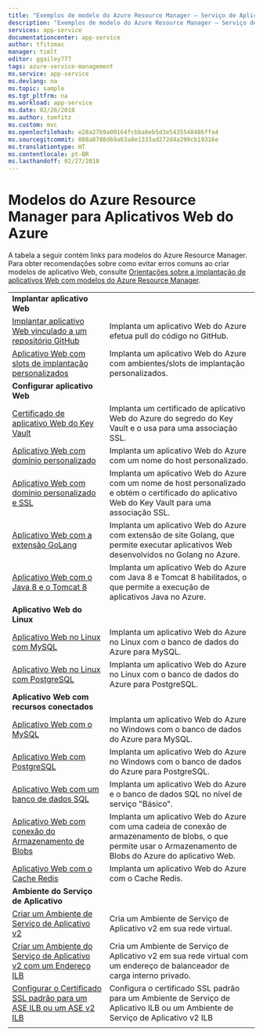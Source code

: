 ```yaml
---
title: "Exemplos de modelo do Azure Resource Manager – Serviço de Aplicativo | Microsoft Docs"
description: "Exemplos de modelo do Azure Resource Manager – Serviço de Aplicativo"
services: app-service
documentationcenter: app-service
author: tfitzmac
manager: timlt
editor: ggailey777
tags: azure-service-management
ms.service: app-service
ms.devlang: na
ms.topic: sample
ms.tgt_pltfrm: na
ms.workload: app-service
ms.date: 02/26/2018
ms.author: tomfitz
ms.custom: mvc
ms.openlocfilehash: e28a27b9a00164fcbba6eb5d3e5435548486ffa4
ms.sourcegitcommit: 088a8788d69a63a8e1333ad272d4a299cb19316e
ms.translationtype: HT
ms.contentlocale: pt-BR
ms.lasthandoff: 02/27/2018
---
```

# <a name="azure-resource-manager-templates-for-azure-web-apps"></a>Modelos do Azure Resource Manager para Aplicativos Web do Azure

A tabela a seguir contém links para modelos do Azure Resource Manager. Para obter recomendações sobre como evitar erros comuns ao criar modelos de aplicativo Web, consulte [Orientações sobre a implantação de aplicativos Web com modelos do Azure Resource Manager](web-sites-rm-template-guidance.md).

| | |
|-|-|
|**Implantar aplicativo Web**||
| [Implantar aplicativo Web vinculado a um repositório GitHub](https://github.com/Azure/azure-quickstart-templates/tree/master/201-web-app-github-deploy)| Implanta um aplicativo Web do Azure efetua pull do código no GitHub. |
| [Aplicativo Web com slots de implantação personalizados](https://github.com/Azure/azure-quickstart-templates/tree/master/101-webapp-custom-deployment-slots)| Implanta um aplicativo Web do Azure com ambientes/slots de implantação personalizados. |
|**Configurar aplicativo Web**||
| [Certificado de aplicativo Web do Key Vault](https://github.com/Azure/azure-quickstart-templates/tree/master/201-web-app-certificate-from-key-vault)| Implanta um certificado de aplicativo Web do Azure do segredo do Key Vault e o usa para uma associação SSL. |
| [Aplicativo Web com domínio personalizado](https://github.com/Azure/azure-quickstart-templates/tree/master/201-web-app-custom-domain)| Implanta um aplicativo Web do Azure com um nome do host personalizado. |
| [Aplicativo Web com domínio personalizado e SSL](https://github.com/Azure/azure-quickstart-templates/tree/master/201-web-app-custom-domain-and-ssl)| Implanta um aplicativo Web do Azure com um nome de host personalizado e obtém o certificado do aplicativo Web do Key Vault para uma associação SSL. |
| [Aplicativo Web com a extensão GoLang](https://github.com/Azure/azure-quickstart-templates/tree/master/101-webapp-with-golang)| Implanta um aplicativo Web do Azure com extensão de site Golang, que permite executar aplicativos Web desenvolvidos no Golang no Azure. |
| [Aplicativo Web com o Java 8 e o Tomcat 8](https://github.com/Azure/azure-quickstart-templates/tree/master/201-web-app-java-tomcat)| Implanta um aplicativo Web do Azure com Java 8 e Tomcat 8 habilitados, o que permite a execução de aplicativos Java no Azure. |
|**Aplicativo Web do Linux**||
| [Aplicativo Web no Linux com MySQL](https://github.com/Azure/azure-quickstart-templates/tree/master/101-webapp-linux-managed-mysql) | Implanta um aplicativo Web do Azure no Linux com o banco de dados do Azure para MySQL. |
| [Aplicativo Web no Linux com PostgreSQL](https://github.com/Azure/azure-quickstart-templates/tree/master/101-webapp-linux-managed-postgresql) | Implanta um aplicativo Web do Azure no Linux com o banco de dados do Azure para PostgreSQL. |
|**Aplicativo Web com recursos conectados**||
| [Aplicativo Web com o MySQL](https://github.com/Azure/azure-quickstart-templates/tree/master/101-webapp-managed-mysql)| Implanta um aplicativo Web do Azure no Windows com o banco de dados do Azure para MySQL. |
| [Aplicativo Web com PostgreSQL](https://github.com/Azure/azure-quickstart-templates/tree/master/101-webapp-managed-postgresql)| Implanta um aplicativo Web do Azure no Windows com o banco de dados do Azure para PostgreSQL. |
| [Aplicativo Web com um banco de dados SQL](https://github.com/Azure/azure-quickstart-templates/tree/master/201-web-app-sql-database)| Implanta um aplicativo Web do Azure e o banco de dados SQL no nível de serviço "Básico". |
| [Aplicativo Web com conexão do Armazenamento de Blobs](https://github.com/Azure/azure-quickstart-templates/tree/master/201-web-app-blob-connection)| Implanta um aplicativo Web do Azure com uma cadeia de conexão de armazenamento de blobs, o que permite usar o Armazenamento de Blobs do Azure do aplicativo Web. |
| [Aplicativo Web com o Cache Redis](https://github.com/Azure/azure-quickstart-templates/tree/master/201-web-app-with-redis-cache)| Implanta um aplicativo Web do Azure com o Cache Redis. |
|**Ambiente do Serviço de Aplicativo**||
| [Criar um Ambiente de Serviço de Aplicativo v2](https://github.com/Azure/azure-quickstart-templates/tree/master/201-web-app-asev2-create) | Cria um Ambiente de Serviço de Aplicativo v2 em sua rede virtual. |
| [Criar um Ambiente do Serviço de Aplicativo v2 com um Endereço ILB](https://github.com/Azure/azure-quickstart-templates/tree/master/201-web-app-asev2-ilb-create/) | Cria um Ambiente de Serviço de Aplicativo v2 em sua rede virtual com um endereço de balanceador de carga interno privado. |
| [Configurar o Certificado SSL padrão para um ASE ILB ou um ASE v2 ILB](https://github.com/Azure/azure-quickstart-templates/tree/master/201-web-app-ase-ilb-configure-default-ssl) | Configura o certificado SSL padrão para um Ambiente de Serviço de Aplicativo ILB ou um Ambiente de Serviço de Aplicativo v2 ILB |
| | |
